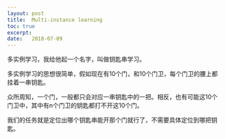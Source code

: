 ```yaml
---
layout: post
title:  Multi-instance learning
toc: true 
excerpt: 
date:   2018-07-09
---
```


多实例学习，我给他起一个名字，叫做钥匙串学习。

多实例学习的思想很简单，假如现在有10个门，和10个门卫，每个门卫的腰上都挂着一串钥匙。

众所周知，一个门，一般都只会对应一串钥匙中的一把。相反，也有可能这10个门卫中，其中有n个门卫的钥匙都打不开这10个门。

我们的任务就是定位出哪个钥匙串能开那个门就行了，不需要具体定位到哪把钥匙。